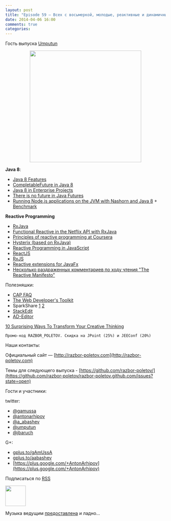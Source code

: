 ```yaml
---
layout: post
title: "Episode 59 — Всех с восьмеркой, молодые, реактивные и динамичные"
date: 2014-04-06 16:00
comments: true
categories: 
---
```


Гость выпуска [Umputun](https://twitter.com/#!/umputun)

<div class="separator" style="clear: both; text-align: center;">
<a href="http://razbor-poletov.com/images/razbor_59_text.jpg" imageanchor="1" style="margin-left: 1em; margin-right: 1em;"><img border="0" height="350" src="http://razbor-poletov.com/images/razbor_59_text.jpg" width="350" /></a>
</div>

**Java 8**:

* [Java 8 Features](http://nurkiewicz.blogspot.com/2013/05/java-8-definitive-guide-to.html)
* [CompletableFuture in Java 8](http://nurkiewicz.blogspot.com/2013/05/java-8-completablefuture-in-action.html)
* [Java 8 in Enterprise Projects](https://spring.io/blog/2014/03/21/java-8-in-enterprise-projects)
* [There is no future in Java Futures](http://www.youtube.com/watch?v=L-rKLSdPEMs)
* [Running Node.js applications on the JVM with Nashorn and Java 8](http://blog.jonasbandi.net/2014/03/running-nodejs-applications-on-jvm-with.html) + [Benchmark](http://ariya.ofilabs.com/2014/03/nashorn-the-new-rhino-on-the-block.html)

**Reactive Programming**

* [RxJava](https://github.com/Netflix/RxJava)
* [Functional Reactive in the Netflix API with RxJava](http://techblog.netflix.com/2013/02/rxjava-netflix-api.html)
* [Principles of reactive programming at Coursera](https://www.coursera.org/course/reactive)
* [Hysterix (based on RxJava)](https://github.com/Netflix/Hystrix) 
* [Reactive Programming in JavaScript](http://engineering.silk.co/post/80056130804/reactive-programming-in-javascript)
* [ReactJS](http://facebook.github.io/react/)
* [RxJS](https://github.com/Reactive-Extensions/RxJS )
* [Reactive extensions for JavaFx](https://github.com/TomasMikula/ReactFX)
* [Несколько раздраженных комментариев по ходу чтения "The Reactive Manifesto"](http://eao197.blogspot.ru/2014/01/prog-reactive-manifesto.html)

Полезняшки:

* [CAP FAQ](http://henryr.github.io/cap-faq/)
* [The Web Developer's Toolkit](http://devref.com/)
* SparkShare [1](http://sparkleshare.org/) [2](https://github.com/hbons/SparkleShare)
* [StackEdit](https://stackedit.io/)
* [AD-Editor](http://wildfly-mgreau.rhcloud.com/ad-editor/)

[10 Surprising Ways To Transform Your Creative Thinking](http://www.fastcompany.com/3028465/work-smart/10-surprising-ways-to-transform-your-creative-thinking)

    Промо-код RAZBOR_POLETOV. Скидка на JPoint (25%) и JEEConf (20%)

Наши контакты:

Официальный сайт — [http://razbor-poletov.com](http://razbor-poletov.com)

Темы для следующего выпуска - [https://github.com/razbor-poletov/](https://github.com/razbor-poletov/razbor-poletov.github.com/issues?state=open)

Гости и участники:

twitter: 

 * [@gamussa](https://twitter.com/#!/gamussa)
 * [@antonarhipov](https://twitter.com/#!/antonarhipov)
 * [@a_abashev](https://twitter.com/#!/a_abashev)
 * [@umputun](https://twitter.com/#!/umputun)
 * [@jbaruch](https://twitter.com/#!/jbaruch) 
 
G+:

 * [gplus.to/gAmUssA](http://gplus.to/gAmUssA) 
 * [gplus.to/aabashev](http://gplus.to/aabashev) 
 * [https://plus.google.com/+AntonArhipov](https://plus.google.com/+AntonArhipov) 

<!-- player goes here-->

<audio preload="none">
   <source src="http://traffic.libsyn.com/razborpoletov/razbor_59.mp3" type="audio/mp3" />
   Your browser does not support the audio tag.
</audio>

Подписаться по [RSS](http://feeds.feedburner.com/razbor-podcast)

<!-- episode file link goes here-->
<a href="http://traffic.libsyn.com/razborpoletov/razbor_59.mp3" imageanchor="1" style="clear: left; margin-bottom: 1em; margin-left: auto; margin-right: 2em;"><img border="0" height="64" src="http://2.bp.blogspot.com/-qkfh8Q--dks/T0gixAMzuII/AAAAAAAAHD0/O5LbF3vvBNQ/s200/1330127522_mp3.png" width="64" /></a>

Музыка ведущим [предоставлена](http://www.audiobank.fm/single-music/27/111/More-And-Less/) и ладно...
